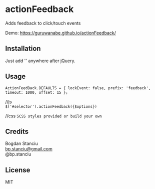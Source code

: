 # actionFeedback
Adds feedback to click/touch events

Demo: https://guruwanabe.github.io/actionFeedback/

## Installation
Just add '<script src="../actionFeedback.js"></script>' anywhere after jQuery.

## Usage
`ActionFeedBack.DEFAULTS = {
	lockEvent: false,
	prefix: 'feedback',
	timeout: 1000,
	offset: 15
};`    

//js  
`$('#selector').actionFeedback({$options})`

//css
`SCSS styles provided or build your own`

## Credits

Bogdan Stanciu  
bp.stanciu@gmail.com  
@bp.stanciu  

## License

MIT
